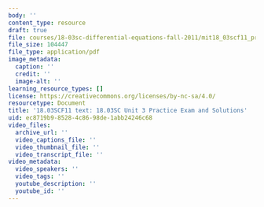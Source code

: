 ```yaml
---
body: ''
content_type: resource
draft: true
file: courses/18-03sc-differential-equations-fall-2011/mit18_03scf11_prex3.pdf
file_size: 104447
file_type: application/pdf
image_metadata:
  caption: ''
  credit: ''
  image-alt: ''
learning_resource_types: []
license: https://creativecommons.org/licenses/by-nc-sa/4.0/
resourcetype: Document
title: '18.03SCF11 text: 18.03SC Unit 3 Practice Exam and Solutions'
uid: ec8719b9-8528-4c86-98de-1abb24246c68
video_files:
  archive_url: ''
  video_captions_file: ''
  video_thumbnail_file: ''
  video_transcript_file: ''
video_metadata:
  video_speakers: ''
  video_tags: ''
  youtube_description: ''
  youtube_id: ''
---
```

